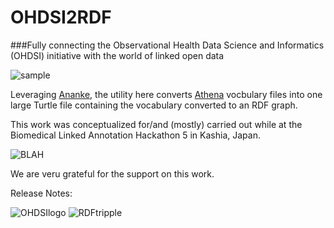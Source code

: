 # OHDSI2RDF

###Fully connecting the Observational Health Data Science and Informatics (OHDSI) initiative with the world of linked open data

![sample](http://www.jmbanda.com/sample_tripple.png)

Leveraging [Ananke](https://github.com/thepanacealab/OHDSIananke), the utility here converts [Athena](http://athena.ohdsi.org/) vocbulary files into one large Turtle file containing the vocabulary converted to an RDF graph.

This work was conceptualized for/and (mostly) carried out while at the Biomedical Linked Annotation Hackathon 5 in Kashia, Japan.

![BLAH](http://www.jmbanda.com/customLogo.gif)

We are veru grateful for the support on this work.

Release Notes: 


![OHDSIlogo](http://www.jmbanda.com/t-ohdsi-logo-only.png)
![RDFtripple](http://www.jmbanda.com/rdf.png)


